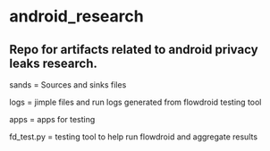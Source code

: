 # android_research
## Repo for artifacts related to android privacy leaks research.


sands = Sources and sinks files

logs = jimple files and run logs generated from flowdroid testing tool

apps = apps for testing

fd_test.py = testing tool to help run flowdroid and aggregate results
